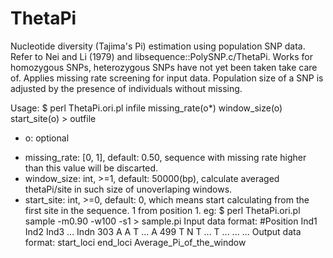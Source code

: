 # ThetaPi
Nucleotide diversity (Tajima's Pi) estimation using population SNP data. Refer to Nei and Li (1979) and libsequence::PolySNP.c/ThetaPi.
Works for homozygous SNPs, heterozygous SNPs have not yet been taken take care of.
Applies missing rate screening for input data. Population size of a SNP is adjusted by the presence of individuals without missing.


Usage: $ perl ThetaPi.ori.pl infile missing_rate(o*) window_size(o) start_site(o) > outfile
* o: optional
- missing_rate: [0, 1], default: 0.50, sequence with missing rate higher than this value will be discarted.
- window_size: int, >=1, default: 50000(bp), calculate averaged thetaPi/site in such size of unoverlaping windows.
- start_site: int, >=0, default: 0, which means start calculating from the first site in the sequence. 1 from position 1.
eg: \$ perl ThetaPi.ori.pl sample -m0.90 -w100 -s1 > sample.pi
Input data format:
#Position Ind1 Ind2 Ind3 ... Indn
303 A A T ... A
499 T N T ... T
... ...
...
Output data format: start_loci end_loci Average_Pi_of_the_window

